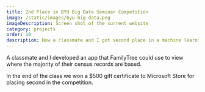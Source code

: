 ```yaml
---
title: 2nd Place in BYU Big Data Seminar Competition
image: /static/images/byu-big-data.png
imageDescription: Screen shot of the current website
category: projects
order: 10
description: How a classmate and I got second place in a machine learning competition
---
```


A classmate and I developed an app that FamilyTree could use to view where the majority of their census records are based.

In the end of the class we won a $500 gift certificate to Microsoft Store for placing second in the competition.
